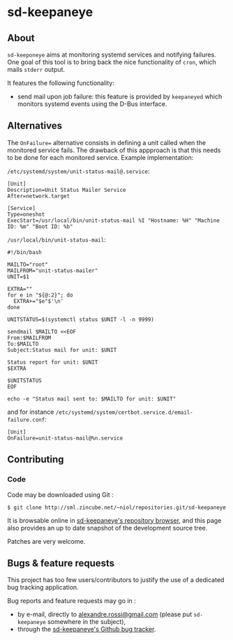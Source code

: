 # sd-keepaneye

## About

`sd-keeponeye` aims at monitoring systemd services and notifying
failures. One goal of this tool is to bring back the nice functionality of
`cron`, which mails `stderr` output.

It features the following functionality:

* send mail upon job failure: this feature is provided by `keepaneyed`
  which monitors systemd events using the D-Bus interface.

## Alternatives

The `OnFailure=` alternative consists in defining a unit called when
the monitored service fails. The drawback of this appproach is that this
needs to be done for each monitored service. Example implementation:

`/etc/systemd/system/unit-status-mail@.service`:

    [Unit]
    Description=Unit Status Mailer Service
    After=network.target

    [Service]
    Type=oneshot
    ExecStart=/usr/local/bin/unit-status-mail %I "Hostname: %H" "Machine ID: %m" "Boot ID: %b"

`/usr/local/bin/unit-status-mail`:

    #!/bin/bash

    MAILTO="root"
    MAILFROM="unit-status-mailer"
    UNIT=$1

    EXTRA=""
    for e in "${@:2}"; do
      EXTRA+="$e"$'\n'
    done

    UNITSTATUS=$(systemctl status $UNIT -l -n 9999)

    sendmail $MAILTO <<EOF
    From:$MAILFROM
    To:$MAILTO
    Subject:Status mail for unit: $UNIT

    Status report for unit: $UNIT
    $EXTRA

    $UNITSTATUS
    EOF

    echo -e "Status mail sent to: $MAILTO for unit: $UNIT"

and for instance `/etc/systemd/system/certbot.service.d/email-failure.conf`:

    [Unit]
    OnFailure=unit-status-mail@%n.service

## Contributing

### Code

Code may be downloaded using Git :

    $ git clone http://sml.zincube.net/~niol/repositories.git/sd-keepaneye

It is browsable online in
[sd-keepaneye's repository browser](http://sml.zincube.net/~niol/repositories.git/sd-keepaneye),
and this page also provides an up to date snapshot of the development
source tree.

Patches are very welcome.

## Bugs & feature requests

This project has too few users/contributors to justify the use of a dedicated
bug tracking application.

Bug reports and feature requests may go in :

* by e-mail, directly to <alexandre.rossi@gmail.com> (please put
  `sd-keepaneye` somewhere in the subject),
* through the [sd-keepaneye's Github bug tracker][2].

[2]: https://github.com/niol/sd-keepaneye/issues
